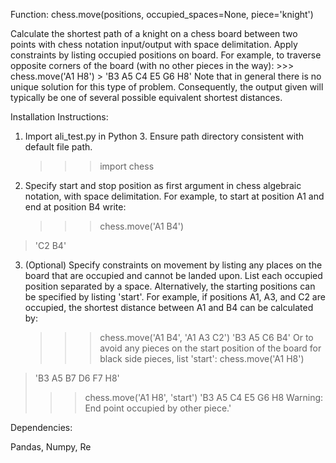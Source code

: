 
Function: chess.move(positions, occupied_spaces=None, piece='knight')

Calculate the shortest path of a knight on a chess board between two points with chess notation input/output with space delimitation. Apply constraints by listing occupied positions on board. For example, to traverse opposite corners of the board (with no other pieces in the way):
	>>> chess.move('A1 H8')
	> 'B3 A5 C4 E5 G6 H8'
Note that in general there is no unique solution for this type of problem. Consequently, the output given will typically be one of several possible equivalent shortest distances.


Installation Instructions:

1) Import ali_test.py in Python 3. Ensure path directory consistent with default file path.
	>>> import chess

2) Specify start and stop position as first argument in chess algebraic notation, with space delimitation. For example, to start at position A1 and end at position B4 write:
	>>> chess.move('A1 B4')
  > 'C2 B4'

3) (Optional) Specify constraints on movement by listing any places on the board that are occupied and cannot be landed upon. List each occupied position separated by a space. Alternatively, the starting positions can be specified by listing 'start'. For example, if positions A1, A3, and C2 are occupied, the shortest distance between A1 and B4 can be calculated by: 
	>>> chess.move('A1 B4', 'A1 A3 C2')
	> 'B3 A5 C6 B4'
 Or to avoid any pieces on the start position of the board for black side pieces, list 'start':
	>>>chess.move('A1 H8')
  > 'B3 A5 B7 D6 F7 H8'
  >>> chess.move('A1 H8', 'start')
  > 'B3 A5 C4 E5 G6 H8  Warning: End point occupied by other piece.'

Dependencies:

Pandas, Numpy, Re
